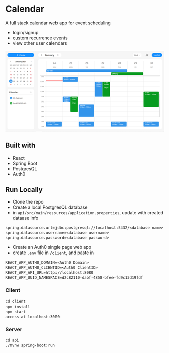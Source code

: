 # Calendar

A full stack calendar web app for event scheduling

- login/signup
- custom recurrence events
- view other user calendars

![Image of Calendar](https://github.com/xuanlc113/spring-calendar/blob/master/preview.png)

## Built with

- React
- Spring Boot
- PostgresQL
- Auth0

## Run Locally

- Clone the repo
- Create a local PostgresQL database
- in `api/src/main/resources/application.properties`, update with created dataase info

```
spring.datasource.url=jdbc:postgresql://localhost:5432/<database name>
spring.datasource.username=<database username>
spring.datasource.password=<database password>
```

- Create an Auth0 single page web app
- create `.env` file in `/client`, and paste in

```
REACT_APP_AUTH0_DOMAIN=<Auth0 Domain>
REACT_APP_AUTH0_CLIENTID=<Auth0 ClientID>
REACT_APP_API_URL=http://localhost:8080
REACT_APP_UUID_NAMESPACE=d2c82110-dabf-4858-bfee-fd9c13d19fdf
```

### Client

```
cd client
npm install
npm start
access at localhost:3000
```

### Server

```
cd api
./mvnw spring-boot:run
```
